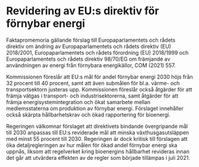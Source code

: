 # Revidering av EU:s direktiv för förnybar energi

Faktapromemoria gällande förslag till Europaparlamentets och rådets direktiv om ändring av Europaparlamentets och rådets direktiv (EU) 2018/2001, Europaparlamentets och rådets förordning (EU) 2018/1999 och Europaparlamentets och rådets direktiv 98/70/EG om främjande av användningen av energi från förnybara energikällor, COM (2021\) 557\.

Kommissionen föreslår att EU:s mål för andel förnybar energi 2030 höjs från 32 procent till 40 procent, samt att även submålen för bl.a. värme\- och transportsektorn justeras upp. Kommissionen föreslår också åtgärder för att främja vätgas i transport\- och industrisektorerna, samt åtgärder för att främja energisystemintegration och ökat samarbete mellan medlemsstaterna om produktion av förnybar energi. Förslaget innehåller också skärpta hållbarhetskrav och ökad rapportering för bioenergi.

Regeringen välkomnar förslaget att direktivets bindande övergripande mål till 2030 anpassas till EU:s reviderade mål att minska växthusgasutsläppen med minst 55 procent till 2030\. Regeringen är dock kritisk till förslagen att öka detaljregleringen av hur målen för ökad andel förnybar energi ska uppnås, liksom att regelverket kring bioenergins hållbarhet revideras innan det går att utvärdera effekten av de regler som började tillämpas i juli 2021\.
